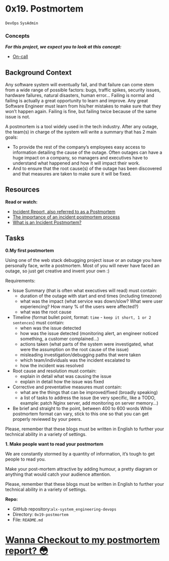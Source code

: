 # 0x19. Postmortem
`DevOps` `SysAdmin`

### Concepts
<i>__For this project, we expect you to look at this concept:__</i>

* [On-call](https://intranet.alxswe.com/concepts/39)

## Background Context
<a href="https://youtu.be/rp5cVMNmbro" target="_blank"><img src="https://s3.amazonaws.com/intranet-projects-files/holbertonschool-sysadmin_devops/294/tWUPWmR.png" alt="" loading="lazy" style=""></a></br>
Any software system will eventually fail, and that failure can come stem from a wide range of possible factors: bugs, traffic spikes, security issues, hardware failures, natural disasters, human error… Failing is normal and failing is actually a great opportunity to learn and improve. Any great Software Engineer must learn from his/her mistakes to make sure that they won’t happen again. Failing is fine, but failing twice because of the same issue is not.

A postmortem is a tool widely used in the tech industry. After any outage, the team(s) in charge of the system will write a summary that has 2 main goals:

* To provide the rest of the company’s employees easy access to information detailing the cause of the outage. Often outages can have a huge impact on a company, so managers and executives have to understand what happened and how it will impact their work.
* And to ensure that the root cause(s) of the outage has been discovered and that measures are taken to make sure it will be fixed.

## Resources
__Read or watch:__
* [Incident Report, also referred to as a Postmortem](https://sysadmincasts.com/episodes/20-how-to-write-an-incident-report-postmortem)
* [The importance of an incident postmortem process](https://www.atlassian.com/incident-management/postmortem)
* [What is an Incident Postmortem?](https://www.pagerduty.com/resources/learn/incident-postmortem/)

## Tasks
__0.My first postmortem__

<a href="https://twitter.com/devopsreact/status/834887829486399488" target="_blank"><img src="https://s3.amazonaws.com/intranet-projects-files/holbertonschool-sysadmin_devops/294/pQ9YzVY.gif" alt="" loading="lazy" style=""></a></br>
Using one of the web stack debugging project issue or an outage you have personally face, write a postmortem. Most of you will never have faced an outage, so just get creative and invent your own :)

Requirements:
* Issue Summary (that is often what executives will read) must contain:
    * duration of the outage with start and end times (including timezone)
    * what was the impact (what service was down/slow? What were user experiencing? How many % of the users were affected?)
    * what was the root cause
* Timeline (format bullet point, format: `time` - `keep it short, 1 or 2 sentences`) must contain:
    * when was the issue detected
    * how was the issue detected (monitoring alert, an engineer noticed something, a customer complained…)
    * actions taken (what parts of the system were investigated, what were the assumption on the root cause of the issue)
    * misleading investigation/debugging paths that were taken
    * which team/individuals was the incident escalated to
    * how the incident was resolved
* Root cause and resolution must contain:
    * explain in detail what was causing the issue
    * explain in detail how the issue was fixed
* Corrective and preventative measures must contain:
    * what are the things that can be improved/fixed (broadly speaking)
    * a list of tasks to address the issue (be very specific, like a TODO, example: patch Nginx server, add monitoring on server memory…)
* Be brief and straight to the point, between 400 to 600 words
While postmortem format can vary, stick to this one so that you can get properly reviewed by your peers.

Please, remember that these blogs must be written in English to further your technical ability in a variety of settings.

__1. Make people want to read your postmortem__</br>

We are constantly stormed by a quantity of information, it’s tough to get people to read you.

Make your post-mortem attractive by adding humour, a pretty diagram or anything that would catch your audience attention.

Please, remember that these blogs must be written in English to further your technical ability in a variety of settings.

__Repo:__</br>
* GitHub repository:`alx-system_engineering-devops` </br>
* Directory: `0x19-postmortem` </br>
* File: `README.md` </br>

# [Wanna Checkout to my postmortem report? :flushed:](https://medium.com/@cappyalemayehu12/my-first-postmortem-813444d90d57)
